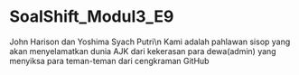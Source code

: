 # SoalShift_Modul3_E9
John Harison dan Yoshima Syach Putri\n
Kami adalah pahlawan sisop yang akan menyelamatkan dunia AJK dari kekerasan para dewa(admin) yang menyiksa para teman-teman dari cengkraman GitHub

